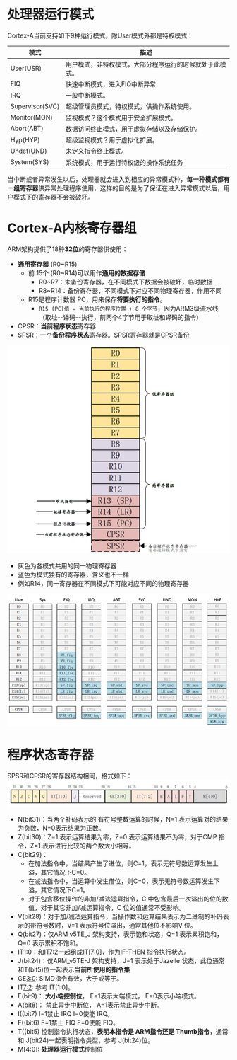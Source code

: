 
# 处理器运行模式
Cortex-A当前支持如下9种运行模式，除User模式外都是特权模式：

| **模式** | **描述** |
| --- | --- |
| User(USR) | 用户模式，非特权模式，大部分程序运行的时候就处于此模式。 |
| FIQ | 快速中断模式，进入FIQ中断异常 |
| IRQ | 一般中断模式。 |
| Supervisor(SVC) | 超级管理员模式，特权模式，供操作系统使用。 |
| Monitor(MON) | 监视模式？这个模式用于安全扩展模式。 |
| Abort(ABT) | 数据访问终止模式，用于虚拟存储以及存储保护。 |
| Hyp(HYP) | 超级监视模式？用于虚拟化扩展。 |
| Undef(UND) | 未定义指令终止模式。 |
| System(SYS) | 系统模式，用于运行特权级的操作系统任务 |

当中断或者异常发生以后，处理器就会进入到相应的异常模式种，**每一种模式都有一组寄存器**供异常处理程序使用，这样的目的是为了保证在进入异常模式以后，用户模式下的寄存器不会被破坏。

# Cortex-A内核寄存器组
ARM架构提供了18种**32位**的寄存器供使用：

- **通用寄存器** (R0~R15)
   - 前 15个 (R0~R14)可以用作**通用的数据存储**
      - R0~R7：未备份寄存器，在不同模式下数据会被破坏，临时数据
      - R8~R14：备份寄存器，不同模式下对应不同物理寄存器，作用不同
   - R15是程序计数器 PC，用来保存**将要执行的指令**。
      - `R15 (PC)值 = 当前执行的程序位置 + 8 个字节`，因为ARM3级流水线（取址--译码--执行，前两个4字节用于取址和译码的指令）
- CPSR：**当前程序状态**寄存器
- SPSR：一个**备份程序状态**寄存器。SPSR寄存器就是CPSR备份

![image.png](.assets/1621909801123-5225ac5f-c421-4584-978c-0f884f646e40.png)

- 灰色为各模式共用的同一物理寄存器
- 蓝色为模式独有的寄存器，含义也不一样
- 例如R14，同一寄存器在不同模式下可能对应不同的物理寄存器

![image.png](.assets/1621910040270-30ffad2c-c889-48ae-9992-c338e7784a2f.png)

# 程序状态寄存器
SPSR和CPSR的寄存器结构相同，格式如下：![image.png](.assets/1621910892187-81f43d13-dbf3-4f2e-a118-1c459ed951cd.png)

- N(bit31)：当两个补码表示的 有符号整数运算的时候，N=1 表示运算对的结果为负数，N=0表示结果为正数。
- Z(bit30)：Z=1 表示运算结果为零，Z=0 表示运算结果不为零，对于CMP 指令，Z=1 表示进行比较的两个数大小相等。
- C(bit29)： 
   - 在加法指令中，当结果产生了进位，则C=1，表示无符号数运算发生上溢，其它情况下C=0。
   - 在减法指令中，当运算中发生借位，则C=0，表示无符号数运算发生下溢，其它情况下C=1。
   - 对于包含移位操作的非加/减法运算指令，C 中包含最后一次溢出的位的数值，对于其它非加/减运算指令，C 位的值通常不受影响。
- V(bit28)：对于加/减法运算指令，当操作数和运算结果表示为二进制的补码表示的带符号数时，V=1 表示符号位溢出，通常其他位不影响V 位。
- Q(bit27)：仅ARM v5TE_J 架构支持，表示饱和状态，Q=1 表示累积饱和，Q=0 表示累积不饱和。
- IT[1:0]()：和IT[7:2]()一起组成IT[7:0]，作为IF-THEN 指令执行状态。
- J(bit24)：仅ARM_v5TE-J 架构支持，J=1 表示处于Jazelle 状态，此位通常和T(bit5)位一起表示**当前所使用的指令集**
- GE[3:0](bit19): SIMD指令有效，大于或等于。
- IT[7:2](bit15): 参考 IT[1:0]。
- E(bit9)： **大小端控制位**， E=1表示大端模式， E=0表示小端模式。
- A(bit8)： 禁止异步中断位， A=1表示禁止异步中断。
- I((bit7) I=1禁止 IRQ I=0使能 IRQ。
- F((bit6) F=1禁止 FIQ F=0使能 FIQ。
- T((bit5) 控制指令执行状态，**表明本指令是 ARM指令还是 Thumb指令**，通常和 J(bit24)一起表明指令类型，参考 J(bit24)位。
- M[4:0]: **处理器运行模式**控制位
